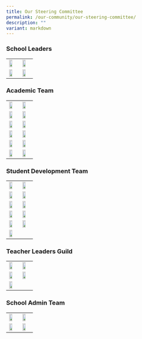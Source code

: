 ```yaml
---
title: Our Steering Committee
permalink: /our-community/our-steering-committee/
description: ""
variant: markdown
---
```

<h3>School Leaders</h3>

<table>
<tbody>
  <tr>
    <td><img src="/images/School%20Leaders/mr%20eddie%20foo.jpg" style="width:65%"></td>
		<td><img src="/images/School%20Leaders/ms%20lynette%20fernandez.jpg" style="width:65%"></td>
  </tr>
  <tr>
    <td><img src="/images/School%20Leaders/mr%20sunny%20ho.jpg" style="width:65%"></td>
    <td><img src="/images/School%20Leaders/mr%20martin%20velan%20anthony.jpg" style="width:65%"></td>
  </tr>
</tbody>
</table>

<h3>Academic Team</h3>

<table>
<tbody>
  <tr>
    <td><img src="/images/Teaching%20Staff/2023_ms%20ong%20chor%20meng.jpg" style="width:65%"></td> <td><img src="/images/Teaching%20Staff/2023_mdm%20shanthi%20deenathayalan.jpg" style="width:65%">
  </td></tr>
  <tr>
    <td><img src="/images/Teaching%20Staff/2023_mdm%20lye%20choon%20hwan-final.jpg" style="width:65%"></td>
    <td><img src="/images/Teaching%20Staff/2023_mrs%20lee%20peck%20har-final.jpg" style="width:65%"></td>
  </tr>
  <tr>
    <td><img src="/images/Teaching%20Staff/2023_mrs%20rachel%20long.jpg" style="width:65%"></td>
    <td><img src="/images/Teaching%20Staff/2023_mr%20jeremy%20lee-final.jpg" style="width:65%"></td>
  </tr>
  <tr>
		<td><img src="/images/Teaching%20Staff/2023_ms%20madhavi%20chandramohan.jpg" style="width:65%"></td>
		<td><img src="/images/Teaching%20Staff/mr%20vemalan%20s_o%20elangovan.jpg" style="width:65%"></td>
  </tr>
	<tr>
    <td><img src="/images/Teaching%20Staff/ms%20felicia%20ong.jpg" style="width:65%"></td>
    <td><img src="/images/Teaching%20Staff/2023_mdm%20shireen%20chong.jpg" style="width:65%"></td>
  </tr>
	<tr>
    <td><img src="/images/Teaching%20Staff/2023_mrs%20pearl%20phua-final.jpg" style="width:65%"></td>
    <td><img src="/images/Teaching%20Staff/2023_mrs%20pamela%20chan.jpg" style="width:65%"></td>
  </tr>
</tbody>
</table>

<h3>Student Development Team</h3>

<table>
<tbody>
	<tr>
    <td><img src="/images/Teaching%20Staff/2023_mr%20johnson%20chee.jpg" style="width:65%"></td>
    <td><img src="/images/Teaching%20Staff/mr%20vincent%20poh.jpg" style="width:65%"></td>
  </tr>
	<tr>
		<td><img src="/images/Teaching%20Staff/mr%20joe%20choo-final.jpg" style="width:65%">
    </td><td><img src="/images/Teaching%20Staff/2023_mrs%20debbie%20lau.jpg" style="width:65%"></td>
	</tr>
  <tr>
    <td><img src="/images/Teaching%20Staff/2023_mr%20muhammad%20bin%20ali.jpg" style="width:65%"></td>
		<td><img src="/images/Teaching%20Staff/2023_mrs%20premila%20onyekachi.jpg" style="width:65%"></td>
    
  </tr>
  <tr>
		<td><img src="/images/Teaching%20Staff/mrs%20cheah-loo%20yin%20hui.jpg" style="width:65%"></td>
    <td><img src="/images/Teaching%20Staff/mrs%20lim-chew%20hua%20jie.jpg" style="width:65%"></td>
  </tr>
  <tr>
    <td><img src="/images/Teaching%20Staff/2023_mdm%20suzana%20bte%20suah.jpg" style="width:65%"></td>
    <td><img src="/images/Teaching%20Staff/mr%20ben%20sng.jpg" style="width:65%"></td>
  </tr>
  <tr>
		<td><img src="/images/Teaching%20Staff/ms%20toh%20xiao%20ting.jpg" style="width:65%"></td>
  </tr>
</tbody>
</table>

<h3>Teacher Leaders Guild</h3>

<table>
<tbody>
  <tr>
    <td><img src="/images/Teaching%20Staff/2023_mrs%20lek%20seok%20buay.jpg" style="width:65%"></td>
    <td><img src="/images/Teaching%20Staff/2023_mrs%20s%20nirmala-final.jpg" style="width:65%"></td>
  </tr>
	<tr>
    <td><img src="/images/Teaching%20Staff/2023_mrs%20usha%20surendran-final.jpg" style="width:65%"></td>
    <td><img src="/images/Teaching%20Staff/2023_mrs%20theresa%20wong-final.jpg" style="width:65%"></td>
  </tr>
	<tr>
    <td><img src="/images/Teaching%20Staff/2023_mrs%20latha%20joseph.jpg" style="width:65%"></td>
  </tr>
</tbody>
</table>

<h3>School Admin Team</h3>

<table>
<tbody>
  <tr>
    <td><img src="/images/EAS%20Staff/2023_mdm%20nancy%20koh%20mei%20chin.jpg" style="width:65%"></td>
    <td><img src="/images/EAS%20Staff/2023_ms%20candy%20heng%20cheng%20peng.jpg" style="width:65%"></td>
  </tr>
  <tr>
    <td><img src="/images/EAS%20Staff/2023_mr%20mohammad%20zhafrie%20bin%20jalil-final.jpg" style="width:65%"></td>
    <td><img src="/images/EAS%20Staff/2023_mr%20hadi%20asyaari%20bin%20ahmad.jpg" style="width:65%"></td>
  </tr>

</tbody>
</table>